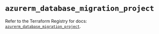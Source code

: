 # `azurerm_database_migration_project`

Refer to the Terraform Registry for docs: [`azurerm_database_migration_project`](https://registry.terraform.io/providers/hashicorp/azurerm/4.24.0/docs/resources/database_migration_project).

